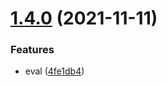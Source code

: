 # [1.4.0](https://github.com/qzsiniong/preprocessor-loader/compare/v1.3.0...v1.4.0) (2021-11-11)


### Features

* eval ([4fe1db4](https://github.com/qzsiniong/preprocessor-loader/commit/4fe1db45f57b3e2deb9879da0fbe41bdbb38a5a8))
